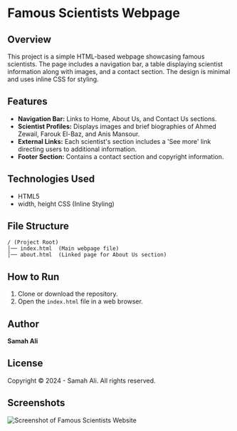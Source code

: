 # Famous Scientists Webpage

## Overview
This project is a simple HTML-based webpage showcasing famous scientists. The page includes a navigation bar, a table displaying scientist information along with images, and a contact section. The design is minimal and uses inline CSS for styling.

## Features
- **Navigation Bar:** Links to Home, About Us, and Contact Us sections.
- **Scientist Profiles:** Displays images and brief biographies of Ahmed Zewail, Farouk El-Baz, and Anis Mansour.
- **External Links:** Each scientist's section includes a 'See more' link directing users to additional information.
- **Footer Section:** Contains a contact section and copyright information.

## Technologies Used
- HTML5
- width, height CSS (Inline Styling)

## File Structure
```
/ (Project Root)
│── index.html  (Main webpage file)
│── about.html  (Linked page for About Us section)
```

## How to Run
1. Clone or download the repository.
2. Open the `index.html` file in a web browser.

## Author
**Samah Ali**

## License
Copyright © 2024 - Samah Ali. All rights reserved.


## Screenshots

![Screenshot of Famous Scientists Website](./Famous-Scientists.png.png)

